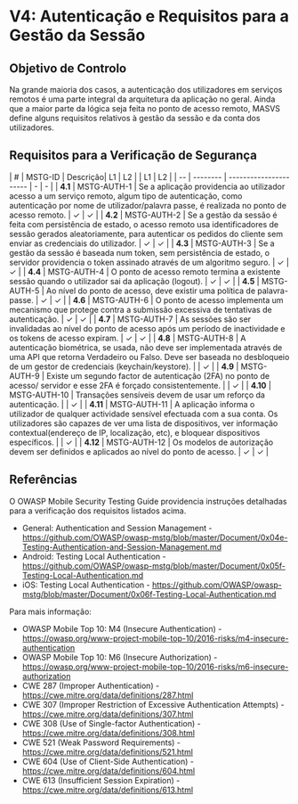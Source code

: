 # V4: Autenticação e Requisitos para a Gestão da Sessão

## Objetivo de Controlo

Na grande maioria dos casos, a autenticação dos utilizadores em serviços remotos é uma parte integral da arquitetura da aplicação no geral. Ainda que a maior parte da lógica seja feita no ponto de acesso remoto, MASVS define alguns requisitos relativos à gestão da sessão e da conta dos utilizadores.

## Requisitos para a Verificação de Segurança

| # | MSTG-ID | Descrição| L1 | L2 |
 | L1 | L2 |
| -- | -------- | ---------------------- | - | - |
| **4.1** | MSTG-AUTH-1 | Se a aplicação providencia ao utilizador acesso a um serviço remoto, algum tipo de autenticação, como autenticação por nome de utilizador/palavra passe, é realizada no ponto de acesso remoto. | ✓ | ✓ |
| **4.2** | MSTG-AUTH-2 | Se a gestão da sessão é feita com persistência de estado, o acesso remoto usa identificadores de sessão gerados aleatoriamente, para autenticar os pedidos do cliente sem enviar as credenciais do utilizador. | ✓ | ✓ |
| **4.3** | MSTG-AUTH-3 | Se a gestão da sessão é baseada num token, sem persistência de estado, o servidor providencia o token assinado através de um algoritmo seguro. | ✓ | ✓ |
| **4.4** | MSTG-AUTH-4 | O ponto de acesso remoto termina a existente sessão quando o utilizador sai da aplicação (logout). | ✓ | ✓ |
| **4.5** | MSTG-AUTH-5 | Ao nível do ponto de acesso, deve existir uma política de palavra-passe. | ✓ | ✓ |
| **4.6** | MSTG-AUTH-6 | O ponto de acesso implementa um mecanismo que protege contra a submissão excessiva de tentativas de autenticação. | ✓ | ✓ |
| **4.7** | MSTG-AUTH-7 | As sessões são ser invalidadas ao nível do ponto de acesso após um período de inactividade e os tokens de acesso expiram. | ✓ | ✓ |
| **4.8** | MSTG-AUTH-8 | A autenticação biométrica, se usada, não deve ser implementada através de uma API que retorna Verdadeiro ou Falso. Deve ser baseada no desbloqueio de um gestor de credenciais (keychain/keystore). | | ✓ |
| **4.9** | MSTG-AUTH-9 | Existe um segundo factor de autenticação (2FA) no ponto de acesso/ servidor e esse 2FA é forçado consistentemente.  | | ✓ |
| **4.10** | MSTG-AUTH-10 | Transações sensíveis devem de usar um reforço da autenticação. | | ✓ |
| **4.11** | MSTG-AUTH-11 | A aplicação informa o utilizador de qualquer actividade sensível efectuada com a sua conta. Os utilizadores são capazes de ver uma lista de dispositivos, ver informação contextual(endereço de IP, localização, etc), e bloquear dispositivos específicos. | | ✓ |
| **4.12** | MSTG-AUTH-12 | Os modelos de autorização devem ser definidos e aplicados ao nível do ponto de acesso. | ✓ | ✓ |

## Referências

O OWASP Mobile Security Testing Guide providencia instruções detalhadas para a verificação dos requisitos listados acima.

- General: Authentication and Session Management - <https://github.com/OWASP/owasp-mstg/blob/master/Document/0x04e-Testing-Authentication-and-Session-Management.md>
- Android: Testing Local Authentication - <https://github.com/OWASP/owasp-mstg/blob/master/Document/0x05f-Testing-Local-Authentication.md>
- iOS: Testing Local Authentication - <https://github.com/OWASP/owasp-mstg/blob/master/Document/0x06f-Testing-Local-Authentication.md>

Para mais informação:

- OWASP Mobile Top 10: M4 (Insecure Authentication) - <https://owasp.org/www-project-mobile-top-10/2016-risks/m4-insecure-authentication>
- OWASP Mobile Top 10: M6 (Insecure Authorization) - <https://owasp.org/www-project-mobile-top-10/2016-risks/m6-insecure-authorization>
- CWE 287 (Improper Authentication) - <https://cwe.mitre.org/data/definitions/287.html>
- CWE 307 (Improper Restriction of Excessive Authentication Attempts) - <https://cwe.mitre.org/data/definitions/307.html>
- CWE 308 (Use of Single-factor Authentication) - <https://cwe.mitre.org/data/definitions/308.html>
- CWE 521 (Weak Password Requirements) - <https://cwe.mitre.org/data/definitions/521.html>
- CWE 604 (Use of Client-Side Authentication) - <https://cwe.mitre.org/data/definitions/604.html>
- CWE 613 (Insufficient Session Expiration) - <https://cwe.mitre.org/data/definitions/613.html>

